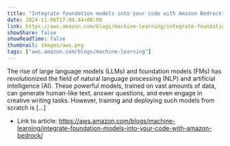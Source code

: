 ```yaml
---
title: "Integrate foundation models into your code with Amazon Bedrock"
date: 2024-11-06T17:04:44+00:00
link: https://aws.amazon.com/blogs/machine-learning/integrate-foundation-models-into-your-code-with-amazon-bedrock/
showShare: false
showReadTime: false
thumbnail: images/aws.png
tags: ["aws.amazon.com/blogs/machine-learning"]
---
```

The rise of large language models (LLMs) and foundation models (FMs) has revolutionized the field of natural language processing (NLP) and artificial intelligence (AI). These powerful models, trained on vast amounts of data, can generate human-like text, answer questions, and even engage in creative writing tasks. However, training and deploying such models from scratch is […]

- Link to article: https://aws.amazon.com/blogs/machine-learning/integrate-foundation-models-into-your-code-with-amazon-bedrock/